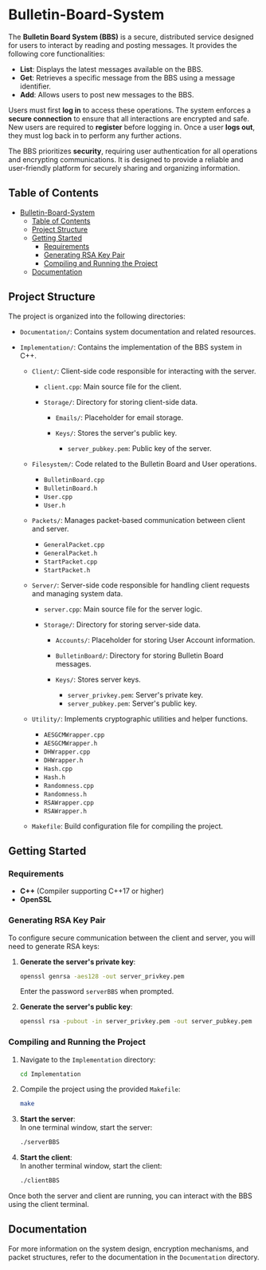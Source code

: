# Bulletin-Board-System

The **Bulletin Board System (BBS)** is a secure, distributed service designed for users to interact by reading and posting messages. It provides the following core functionalities:

- **List**: Displays the latest messages available on the BBS.
- **Get**: Retrieves a specific message from the BBS using a message identifier.
- **Add**: Allows users to post new messages to the BBS.

Users must first **log in** to access these operations. The system enforces a **secure connection** to ensure that all interactions are encrypted and safe. New users are required to **register** before logging in. Once a user **logs out**, they must log back in to perform any further actions.

The BBS prioritizes **security**, requiring user authentication for all operations and encrypting communications. It is designed to provide a reliable and user-friendly platform for securely sharing and organizing information.

## Table of Contents
- [Bulletin-Board-System](#bulletin-board-system)
  - [Table of Contents](#table-of-contents)
  - [Project Structure](#project-structure)
  - [Getting Started](#getting-started)
    - [Requirements](#requirements)
    - [Generating RSA Key Pair](#generating-rsa-key-pair)
    - [Compiling and Running the Project](#compiling-and-running-the-project)
  - [Documentation](#documentation)


## Project Structure

The project is organized into the following directories:

- `Documentation/`: Contains system documentation and related resources.

- `Implementation/`: Contains the implementation of the BBS system in C++.
  
  - `Client/`: Client-side code responsible for interacting with the server.

    - `client.cpp`: Main source file for the client.

    - `Storage/`: Directory for storing client-side data.

      - `Emails/`: Placeholder for email storage.

      - `Keys/`: Stores the server's public key.

        - `server_pubkey.pem`: Public key of the server.

  - `Filesystem/`: Code related to the Bulletin Board and User operations.
    - `BulletinBoard.cpp`
    - `BulletinBoard.h`
    - `User.cpp`
    - `User.h`

  - `Packets/`: Manages packet-based communication between client and server.
    - `GeneralPacket.cpp`
    - `GeneralPacket.h`
    - `StartPacket.cpp`
    - `StartPacket.h`

  - `Server/`: Server-side code responsible for handling client requests and managing system data.

    - `server.cpp`: Main source file for the server logic.

    - `Storage/`: Directory for storing server-side data.

      - `Accounts/`: Placeholder for storing User Account information.

      - `BulletinBoard/`: Directory for storing Bulletin Board messages.

      - `Keys/`: Stores server keys.

        - `server_privkey.pem`: Server's private key.
        - `server_pubkey.pem`: Server's public key.

  - `Utility/`: Implements cryptographic utilities and helper functions.
    - `AESGCMWrapper.cpp`
    - `AESGCMWrapper.h`
    - `DHWrapper.cpp`
    - `DHWrapper.h`
    - `Hash.cpp`
    - `Hash.h`
    - `Randomness.cpp`
    - `Randomness.h`
    - `RSAWrapper.cpp`
    - `RSAWrapper.h`

  - `Makefile`: Build configuration file for compiling the project.

## Getting Started

### Requirements

- **C++** (Compiler supporting C++17 or higher)
- **OpenSSL**

### Generating RSA Key Pair

To configure secure communication between the client and server, you will need to generate RSA keys:

1. **Generate the server's private key**:

    ```bash
    openssl genrsa -aes128 -out server_privkey.pem
    ```

    Enter the password `serverBBS` when prompted.

2. **Generate the server's public key**:

    ```bash
    openssl rsa -pubout -in server_privkey.pem -out server_pubkey.pem
    ```

### Compiling and Running the Project

1. Navigate to the `Implementation` directory:

    ```bash
    cd Implementation
    ```

2. Compile the project using the provided `Makefile`:

    ```bash
    make
    ```

3. **Start the server**:  
    In one terminal window, start the server:

    ```bash
    ./serverBBS
    ```

4. **Start the client**:  
    In another terminal window, start the client:

    ```bash
    ./clientBBS
    ```

Once both the server and client are running, you can interact with the BBS using the client terminal.

## Documentation

For more information on the system design, encryption mechanisms, and packet structures, refer to the documentation in the `Documentation` directory.
